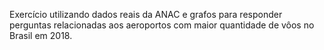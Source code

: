 Exercício utilizando dados reais da ANAC e grafos para responder perguntas relacionadas aos aeroportos com maior quantidade de vôos no Brasil em 2018.

